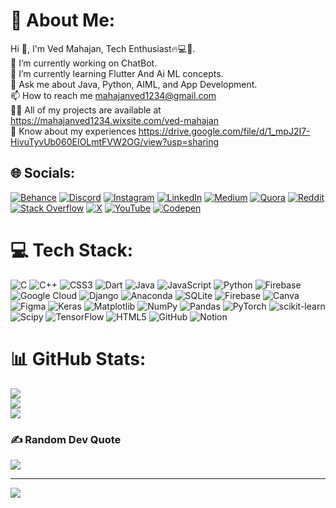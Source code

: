 # 💫 About Me:
Hi 👋, I'm Ved Mahajan, Tech Enthusiast🔥💻🌟.<br>🔭 I’m currently working on ChatBot.<br>🌱 I’m currently learning Flutter And Ai ML concepts. <br>💬 Ask me about Java, Python, AIML, and App Development.<br>📫 How to reach me mahajanved1234@gmail.com<br>👨‍💻 All of my projects are available at https://mahajanved1234.wixsite.com/ved-mahajan<br>📄 Know about my experiences https://drive.google.com/file/d/1_mpJ2I7-HivuTyvUb060EIOLmtFVW2OG/view?usp=sharing<br>


## 🌐 Socials:
[![Behance](https://img.shields.io/badge/Behance-1769ff?logo=behance&logoColor=white)](https://behance.net/flemingdragon) [![Discord](https://img.shields.io/badge/Discord-%237289DA.svg?logo=discord&logoColor=white)](https://discord.gg/flemingdev) [![Instagram](https://img.shields.io/badge/Instagram-%23E4405F.svg?logo=Instagram&logoColor=white)](https://instagram.com/ved.mahajan.33) [![LinkedIn](https://img.shields.io/badge/LinkedIn-%230077B5.svg?logo=linkedin&logoColor=white)](https://linkedin.com/in/ved-mahajan) [![Medium](https://img.shields.io/badge/Medium-12100E?logo=medium&logoColor=white)](https://medium.com/@@mahajanved1234) [![Quora](https://img.shields.io/badge/Quora-%23B92B27.svg?logo=Quora&logoColor=white)](https://quora.com/profile/Ved-Mahajan-16) [![Reddit](https://img.shields.io/badge/Reddit-%23FF4500.svg?logo=Reddit&logoColor=white)](https://reddit.com/user/CarpenterJumpy9734) [![Stack Overflow](https://img.shields.io/badge/-Stackoverflow-FE7A16?logo=stack-overflow&logoColor=white)](https://stackoverflow.com/users/ved-mahajan) [![X](https://img.shields.io/badge/X-black.svg?logo=X&logoColor=white)](https://x.com/CmVed) [![YouTube](https://img.shields.io/badge/YouTube-%23FF0000.svg?logo=YouTube&logoColor=white)](https://youtube.com/@@cmvedmahajan9549) [![Codepen](https://img.shields.io/badge/Codepen-000000?style=for-the-badge&logo=codepen&logoColor=white)](https://codepen.io/CM-Ved-Mahajan) 

# 💻 Tech Stack:
![C](https://img.shields.io/badge/c-%2300599C.svg?style=plastic&logo=c&logoColor=white) ![C++](https://img.shields.io/badge/c++-%2300599C.svg?style=plastic&logo=c%2B%2B&logoColor=white) ![CSS3](https://img.shields.io/badge/css3-%231572B6.svg?style=plastic&logo=css3&logoColor=white) ![Dart](https://img.shields.io/badge/dart-%230175C2.svg?style=plastic&logo=dart&logoColor=white) ![Java](https://img.shields.io/badge/java-%23ED8B00.svg?style=plastic&logo=openjdk&logoColor=white) ![JavaScript](https://img.shields.io/badge/javascript-%23323330.svg?style=plastic&logo=javascript&logoColor=%23F7DF1E) ![Python](https://img.shields.io/badge/python-3670A0?style=plastic&logo=python&logoColor=ffdd54) ![Firebase](https://img.shields.io/badge/firebase-%23039BE5.svg?style=plastic&logo=firebase) ![Google Cloud](https://img.shields.io/badge/GoogleCloud-%234285F4.svg?style=plastic&logo=google-cloud&logoColor=white) ![Django](https://img.shields.io/badge/django-%23092E20.svg?style=plastic&logo=django&logoColor=white) ![Anaconda](https://img.shields.io/badge/Anaconda-%2344A833.svg?style=plastic&logo=anaconda&logoColor=white) ![SQLite](https://img.shields.io/badge/sqlite-%2307405e.svg?style=plastic&logo=sqlite&logoColor=white) ![Firebase](https://img.shields.io/badge/firebase-a08021?style=plastic&logo=firebase&logoColor=ffcd34) ![Canva](https://img.shields.io/badge/Canva-%2300C4CC.svg?style=plastic&logo=Canva&logoColor=white) ![Figma](https://img.shields.io/badge/figma-%23F24E1E.svg?style=plastic&logo=figma&logoColor=white) ![Keras](https://img.shields.io/badge/Keras-%23D00000.svg?style=plastic&logo=Keras&logoColor=white) ![Matplotlib](https://img.shields.io/badge/Matplotlib-%23ffffff.svg?style=plastic&logo=Matplotlib&logoColor=black) ![NumPy](https://img.shields.io/badge/numpy-%23013243.svg?style=plastic&logo=numpy&logoColor=white) ![Pandas](https://img.shields.io/badge/pandas-%23150458.svg?style=plastic&logo=pandas&logoColor=white) ![PyTorch](https://img.shields.io/badge/PyTorch-%23EE4C2C.svg?style=plastic&logo=PyTorch&logoColor=white) ![scikit-learn](https://img.shields.io/badge/scikit--learn-%23F7931E.svg?style=plastic&logo=scikit-learn&logoColor=white) ![Scipy](https://img.shields.io/badge/SciPy-%230C55A5.svg?style=plastic&logo=scipy&logoColor=%white) ![TensorFlow](https://img.shields.io/badge/TensorFlow-%23FF6F00.svg?style=plastic&logo=TensorFlow&logoColor=white) ![HTML5](https://img.shields.io/badge/html5-%23E34F26.svg?style=plastic&logo=html5&logoColor=white) ![GitHub](https://img.shields.io/badge/github-%23121011.svg?style=plastic&logo=github&logoColor=white) ![Notion](https://img.shields.io/badge/Notion-%23000000.svg?style=plastic&logo=notion&logoColor=white)
# 📊 GitHub Stats:
![](https://github-readme-stats.vercel.app/api?username=Fleming-Dragon&theme=vue-dark&hide_border=false&include_all_commits=false&count_private=false)<br/>
![](https://github-readme-streak-stats.herokuapp.com/?user=Fleming-Dragon&theme=vue-dark&hide_border=false)<br/>
![](https://github-readme-stats.vercel.app/api/top-langs/?username=Fleming-Dragon&theme=vue-dark&hide_border=false&include_all_commits=false&count_private=false&layout=compact)

### ✍️ Random Dev Quote
![](https://quotes-github-readme.vercel.app/api?type=horizontal&theme=radical)

---
[![](https://visitcount.itsvg.in/api?id=Fleming-Dragon&icon=0&color=0)](https://visitcount.itsvg.in)

<!-- Proudly created with GPRM ( https://gprm.itsvg.in ) -->
